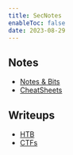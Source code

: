 ```yaml
---
title: SecNotes
enableToc: false
date: 2023-08-29
---
```


## Notes

- [Notes & Bits](Notes/index.md)
- [CheatSheets](Notes/CheatSheets/index.md)

## Writeups

- [HTB](HTB/index.md)
- [CTFs](CTFs/index.md)
